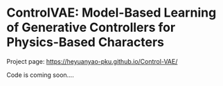 # ControlVAE: Model-Based Learning of Generative Controllers for Physics-Based Characters

Project page: https://heyuanyao-pku.github.io/Control-VAE/

Code is coming soon....